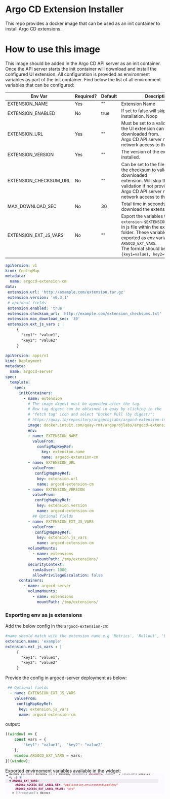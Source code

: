 # Argo CD Extension Installer

This repo provides a docker image that can be used as an init
container to install Argo CD extensions.

# How to use this image

This image should be added in the Argo CD API server as an init
container. Once the API server starts the init container will download
and install the configured UI extension. All configuration is provided
as environment variables as part of the init container. Find below the
list of all environment variables that can be configured:

| Env Var                    | Required? | Default | Description                                                                                                                                                                                                              |
|----------------------------|----------|---------|--------------------------------------------------------------------------------------------------------------------------------------------------------------------------------------------------------------------------|
| EXTENSION_NAME             | Yes      | ""      | Extension Name                                                                                                                                                                                                           |
| EXTENSION_ENABLED          | No       | true    | If set to false will skip the installation. Noop                                                                                                                                                                         |
| EXTENSION_URL              | Yes      | ""      | Must be set to a valid URL where the UI extension can be downloaded from. <br>Argo CD API server needs to have network access to this URL.                                                                               |
| EXTENSION_VERSION          | Yes      | ""      | The version of the extension to be installed.                                                                                                                                                                            |
| EXTENSION_CHECKSUM_URL     | No       | ""      | Can be set to the file containing the checksum to validate the downloaded<br>extension. Will skip the checksum validation if not provided.<br>Argo CD API server needs to have network access to this URL.               |
| MAX_DOWNLOAD_SEC           | No       | 30      | Total time in seconds allowed to download the extension.                                                                                                                                                                 |
| EXTENSION_EXT_JS_VARS      | No       | ""      | Export the variables to `extension-$EXTENSION_EXT_JS_VARS` in js file within the extension folder. These variables will be exported as env variables with key `ARGOCD_EXT_VARS`. <br/>The format should be `{key1=value1, key2=value2}`. |
    


```yaml
apiVersion: v1
kind: ConfigMap
metadata:
  name: argocd-extension-cm
data:
 extension.url: 'http://example.com/extension.tar.gz'
 extension.version: 'v0.3.1'
 # optional fields
 extension.enabled: 'true'
 extension.checksum_url: 'http://example.com/extension_checksums.txt'
 extension.max_download_sec: '30'
 extension.ext_js_vars : |
     {
       "key1": "value1",
       "key2": "value2"
     }

```

```yaml
apiVersion: apps/v1
kind: Deployment
metadata:
  name: argocd-server
spec:
  template:
    spec:
      initContainers:
        - name: extension
          # The image digest must be appended after the tag.
          # New tag digest can be obtained in quay by clicking in the
          # "fetch tag" icon and select "Docker Pull (by digest)":
          # https://quay.io/repository/argoprojlabs/argocd-extension-installer?tab=tags
          image: docker.intuit.com/quay-rmt/argoprojlabs/argocd-extension-installer:v0.0.1@sha256:f50fa11a4592f3fcdd5a137dab8ed32067bb779a77a393f179e8a5d96abe1a80
          env:
          - name: EXTENSION_NAME
            valueFrom:
              configMapKeyRef:
                key: extension.name
                name: argocd-extension-cm
          - name: EXTENSION_URL
            valueFrom:
             configMapKeyRef:
              key: extension.url
              name: argocd-extension-cm
          - name: EXTENSION_VERSION
            valueFrom:
             configMapKeyRef:
              key: extension.version
              name: argocd-extension-cm
            ## Optional fields
          - name: EXTENSION_EXT_JS_VARS
            valueFrom:
             configMapKeyRef:
              key: extension.js_vars
              name: argocd-extension-cm
          volumeMounts:
            - name: extensions
              mountPath: /tmp/extensions/
          securityContext:
            runAsUser: 1000
            allowPrivilegeEscalation: false
      containers:
        - name: argocd-server
          volumeMounts:
            - name: extensions
              mountPath: /tmp/extensions/
```

### Exporting env as js extensions

Add the below config in the `argocd-extension-cm`:
```yaml
#name should match with the extension name e.g 'Metrics', 'Rollout', 'EphemeralAccess'
extension.name: 'example'
extension.ext_js_vars : |
     {
       "key1": "value1",
       "key2": "value2"
     }
```
Provide the config in argocd-server deployment as below:
```yaml
 ## Optional fields
  - name: EXTENSION_EXT_JS_VARS
    valueFrom:
     configMapKeyRef:
      key: extension.js_vars
      name: argocd-extension-cm
```
output:
```js
((window) => {
    const vars = {
        "key1": "value1",  "key2": "value2"
    };
    window.ARGOCD_EXT_VARS = vars;
})(window);
```
Exported envirnoment variables available in the widget:
![imge](./image/exported_envirnoment_variables.png)
